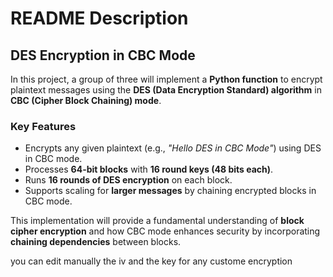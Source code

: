 # README Description  

## **DES Encryption in CBC Mode**  

In this project, a group of three will implement a **Python function** to encrypt plaintext messages using the **DES (Data Encryption Standard) algorithm** in **CBC (Cipher Block Chaining) mode**.  

### **Key Features**  
- Encrypts any given plaintext (e.g., *"Hello DES in CBC Mode"*) using DES in CBC mode.  
- Processes **64-bit blocks** with **16 round keys (48 bits each)**.  
- Runs **16 rounds of DES encryption** on each block.  
- Supports scaling for **larger messages** by chaining encrypted blocks in CBC mode.  

This implementation will provide a fundamental understanding of **block cipher encryption** and how CBC mode enhances security by incorporating **chaining dependencies** between blocks.

you can edit manually the iv and the key for any custome encryption
